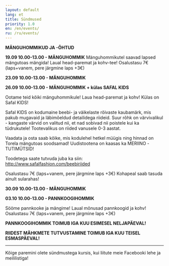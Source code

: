```yaml
---
layout: default
lang: et
title: Sündmused
priority: 1.0
en: /en/events/
ru: /ru/events/
---
```


**MÄNGUHOMMIKUD JA -ÕHTUD**

**19.09 10.00-13.00 - MÄNGUHOMMIK**
Mänguhommikutel saavad lapsed mängutoas mängida! Laual head-paremat ja kohv-tee!
Osalustasu 7€ (laps+vanem, pere järgmine laps +3€)

**23.09 10.00-13.00 - MÄNGUHOMMIK**

**26.09 10.00-13.00 - MÄNGUHOMMIK + külas SAFAL KIDS**

Ootame teid kõiki mänguhommikule! Laua head-paremat ja kohv!
Külas on Safal KIDS! 

Safal KIDS on kodumaine beebi- ja väikelaste rõivaste kaubamärk, mis pakub mugavaid ja läbimõeldud detailidega riideid.
Suur rõhk on värvivalikul - kangaste värvid on valitud nii, et nad sobivad nii poistele kui ka tüdrukutele!
Tootevalikus on riided vanusele 0-3 aastat.

Vaadata ja osta saab kõike, mis kodulehel hetkel müügis ning hinnad on Torela mängutoas soodsamad! Uudistootena on kaasas ka MERIINO -TUTIMÜTSID!

Toodetega saate tutvuda juba ka siin: http://www.safalfashion.com/beebiriided

Osalustasu 7€ (laps+vanem, pere järgmine laps +3€)
Kohapeal saab tasuda ainult sularahas!

**30.09 10.00-13.00 - MÄNGUHOMMIK**

**03.10 10.00-13.00 - PANNKOOGIHOMMIK**

Sööme pannkooke ja mängime! Laual mõnusad pannkoogid ja kohv!
Osalustasu 7€ (laps+vanem, pere järgmine laps +3€)


**PANNKOOGIHOMMIK TOIMUB IGA KUU ESIMESEL NELJAPÄEVAL!**

**RIIDEST MÄHKMETE TUTVUSTAMINE TOIMUB IGA KUU TEISEL ESMASPÄEVAL!**

***

Kõige paremini olete sündmustega kursis, kui liitute meie Facebooki lehe ja meililistiga!
